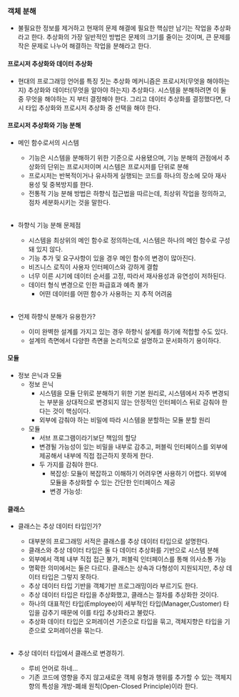 ### 객체 분해
- 불필요한 정보를 제거하고 현재의 문제 해결에 필요한 핵심만 남기는 작업을 추상화라고 한다. 추상화의 가장 일반적인 방법은 문제의 크기를 줄이는 것이며, 큰 문제를 작은 문제로 나누어 해결하는 작업을 분해라고 한다.

#### 프로시저 추상화와 데이터 추상화
- 현대의 프로그래밍 언어를 특징 짓는 추상화 메커니즘은 프로시저(무엇을 해야하는지) 추상화와 데이터(무엇을 알아야 하는지) 추상화다. 시스템을 분해하려면 이 둘 중 무엇을 해야하는 지 부터 결정해야 한다. 그리고 데이터 추상화를 결정했다면, 다시 타입 추상화와 프로시저 추상화 중 선택을 해야 한다.

#### 프로시저 추상화와 기능 분해
- 메인 함수로서의 시스템
    - 기능은 시스템을 분해하기 위한 기준으로 사용됐으며, 기능 분해의 관점에서 추상화의 단위는 프로시저이며 시스템은 프로시저를 단위로 분해
    - 프로시저는 반복적이거나 유사하게 실행되는 코드를 하나의 장소에 모아 재사용성 및 중복방지를 한다.
    - 전통적 기능 분해 방법은 하향식 접근법을 따르는데, 최상위 작업을 정의하고, 점차 세분화시키는 것을 말한다.
    <br/>
    
- 하향식 기능 분해 문제점
    - 시스템을 최상위의 메인 함수로 정의하는데, 시스템은 하나의 메인 함수로 구성돼 있지 않다.
    - 기능 추가 및 요구사항이 있을 경우 메인 함수의 변경이 많아진다.
    - 비즈니스 로직이 사용자 인터페이스와 강하게 결합
    - 너무 이른 시기에 데이터 순서를 고정, 따라서 재사용성과 유연성이 저하된다.
    - 데이터 형식 변경으로 인한 파급효과 예측 불가
      - 어떤 데이터를 어떤 함수가 사용하는 지 추적 어려움
    <br/>
    
- 언제 하향식 분해가 유용한가?
    - 이미 완벽한 설계를 가지고 있는 경우 하향식 설계를 하기에 적합할 수도 있다. 
    - 설계의 측면에서 다양한 측면을 논리적으로 설명하고 문서화하기 용이하다.
    
#### 모듈
- 정보 은닉과 모듈
  - 정보 은닉
    - 시스템을 모듈 단위로 분해하기 위한 기본 원리로, 시스템에서 자주 변경되는 부분을 상대적으로 변경되지 않는 안정적인 인터페이스 뒤로 감춰야 한다는 것이 핵심이다.
    - 외부에 감춰야 하는 비밀에 따라 시스템을 분할하는 모듈 분할 원리
  - 모듈
    - 서브 프로그램이라기보단 책임의 할당
    - 변경될 가능성이 있는 비밀을 내부로 감추고, 퍼블릭 인터페이스를 외부에 제공해서 내부에 직접 접근하지 못하게 한다.
    - 두 가지를 감춰야 한다.
      - 복잡성: 모듈이 복잡하고 이해하기 어려우면 사용하기 어렵다. 외부에 모듈을 추상화할 수 있는 간단한 인터페이스 제공
      - 변경 가능성: 
      
#### 클래스
- 클래스는 추상 데이터 타입인가?
    - 대부분의 프로그래밍 서적은 클래스를 추상 데이터 타입으로 설명한다.
    - 클래스와 추상 데이터 타입은 둘 다 데이터 추상화를 기반으로 시스템 분해
    - 외부에서 객체 내부 직접 접근 불가, 퍼블릭 인터페이스를 통해 의사소통 가능
    - 명확한 의미에서는 둘은 다르다. 클래스는 상속과 다형성이 지원되지만, 추상 데이터 타입은 그렇지 못하다.
    - 추상 데이터 타입 기반을 객체기반 프로그래밍이라 부르기도 한다.
    - 추상 데이터 타입은 타입을  추상화했고, 클래스는 절차를 추상화한 것이다.
    - 하나의 대표적인 타입(Employee)이 세부적인 타입(Manager,Customer) 타입을 감추기 때문에 이를 타입 추상화라고 불렀다.
    - 추상화 데이터 타입은 오퍼레이션 기준으로 타입을 묶고, 객체지향은 타입을 기준으로 오퍼레이션을 묶는다.
    <br/>
    
- 추상 데이터 타입에서 클래스로 변경하기.    
    - 루비 언어로 하네...
    - 기존 코드에 영향을 주지 않고새로운 객체 유형과 행위를 추가할 수 있는 객체지향의 특성을 개방-폐쇄 원칙(Open-Closed Principle)이라 한다.
   
    
        
      
    
    
    
    
